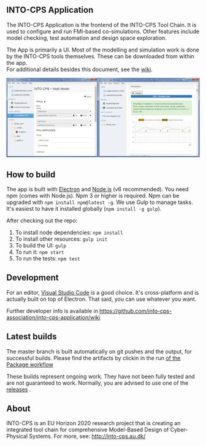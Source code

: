 INTO-CPS Application
---

The INTO-CPS Application is the frontend of the INTO-CPS Tool Chain. It is used
to configure and run FMI-based co-simulations. Other features include model
checking, test automation and design space exploration.

The App is primarily a UI. Most of the modelling and simulation work is done by
the INTO-CPS tools themselves. These can be downloaded from within the app.  
For additional details besides this document, see the [wiki](https://github.com/INTO-CPS-Association/into-cps-application/wiki). 

![The INTO-CPS Application](src/resources/screenshot.png?raw=true "The INTO-CPS App")


How to build
---
The app is built with [Electron](http://electron.atom.io/) and
[Node.js](https://nodejs.org/) (v6 recommended). You need npm (comes with Node.js). Npm 3 or higher is required. Npm
can be upgraded with `npm install npm@latest -g`. We use Gulp to manage tasks. It's easiest to have it installed globally (`npm install -g gulp`). 

After checking out the repo:

1. To install node dependencies: `npm install`
2. To install other resources: `gulp init`
3. To build the UI: `gulp`
4. To run it: `npm start`
5. To run the tests: `npm test`


Development
---
For an editor, [Visual Studio Code](https://code.visualstudio.com/) is a good choice. It's
cross-platform and is actually built on top of Electron. That said, you can use
whatever you want.

Further developer info is available in https://github.com/into-cps-association/into-cps-application/wiki

Latest builds
---
The master branch is built automatically on git pushes and the output, for
successful builds. Please find the artifacts by clickin in the run [of the Package workflow](https://github.com/INTO-CPS-Association/into-cps-application/actions?query=workflow%3APackage)

These builds represent ongoing work. They have not been fully tested and are
not guaranteed to work. Normally, you are advised to use one of the
[releases](https://github.com/INTO-CPS-Association/into-cps-application/releases) .


About
---
INTO-CPS is an EU Horizon 2020 research project that is creating an integrated
tool chain for comprehensive Model-Based Design of Cyber-Physical Systems.  For
more, see: http://into-cps.au.dk/

